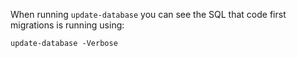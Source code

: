 When running ```update-database``` you can see the SQL that code first migrations is running using:

```
update-database -Verbose
```
